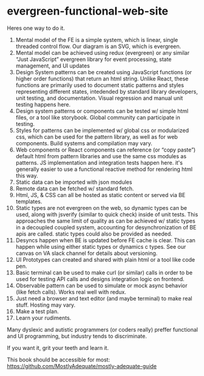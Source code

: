 # evergreen-functional-web-site

Heres one way to do it.

1. Mental model of the FE is a simple system, which is linear, single threaded control flow.  Our diagram is an SVG, which is evergreen.
2. Mental model can be achieved using redux (evergreen) or any similar “Just JavaScript” evergreen library for event processing, state management, and UI updates 
3. Design System patterns can be created using JavaScript functions (or higher order functions) that return an html string.  Unlike React, these functions are primarily used to document static patterns and styles representing different states, intedended by standard library developers, unit testing, and documentation.  Visual regression and manual unit testing happens here.
4. Design system patterns or components can be tested w/ simple html files, or a tool like storybook. Global community can participate in testing.
5. Styles for patterns can be implemented w/ global css or modularized css, which can be used for the pattern library, as well as for web components.  Build systems and compilation may vary.
6. Web components or React components can reference (or “copy paste”) default html from pattern libraries and use the same css modules as patterns.  JS implementation and integration tests happen here. it's generally easier to use a functional reactive method for rendering html this way.
7. Static data can be imported with json modules 
8. Remote data can be fetched w/ standard fetch.
9. Html, JS, & CSS can all be hosted as static content or served via BE templates.
10. Static types are not evergreen on the web, so dynamic types can be used, along with jsverify (similar to quick check) inside of unit tests.  This approaches the same limit of quality as can be achieved w/ static types in a decoupled coupled system, accounting for desynchronization of BE apis are called. static types could also be provided as needed.
11. Desyncs happen when BE is updated before FE cache is clear.  This can happen while using either static types or dynamics c types.  See our canvas on VA slack channel for details about versioning.
12. UI Prototypes can created and shared with plain html or a tool like code pen.
13. Basic terminal can be used to make curl (or similar) calls in order to be used for testing API calls and designs integration logic on frontend.
14. Observable pattern can be used to simulate or mock async behavior (like fetch calls). Works real well with redux.
15. Just need a browser and text editor (and maybe terminal) to make real stuff.  Hosting may vary.
16. Make a test plan.
17. Learn your rudiments.

Many dyslexic and autistic programmers (or coders really) preffer functional and UI programming, but industry tends to discriminate.

If you want it, grit your teeth and learn it.

This book should be accessible for most: https://github.com/MostlyAdequate/mostly-adequate-guide
